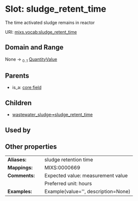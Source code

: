
# Slot: sludge_retent_time


The time activated sludge remains in reactor

URI: [mixs.vocab:sludge_retent_time](https://w3id.org/mixs/vocab/sludge_retent_time)


## Domain and Range

None &#8594;  <sub>0..1</sub> [QuantityValue](QuantityValue.md)

## Parents

 *  is_a: [core field](core_field.md)

## Children

 *  [wastewater_sludge➞sludge_retent_time](wastewater_sludge_sludge_retent_time.md)

## Used by


## Other properties

|  |  |  |
| --- | --- | --- |
| **Aliases:** | | sludge retention time |
| **Mappings:** | | MIXS:0000669 |
| **Comments:** | | Expected value: measurement value |
|  | | Preferred unit: hours |
| **Examples:** | | Example(value='', description=None) |

